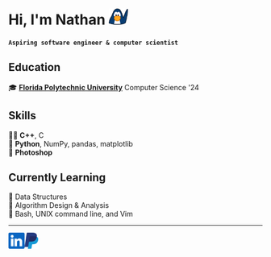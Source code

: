 # Hi, I'm Nathan <img height="32" alt="Penguin Waving" src="img/penguinwavinganim.webp" />

**`Aspiring software engineer & computer scientist`**

## Education
:mortar_board: [**Florida Polytechnic University**][poly] Computer Science '24  

[poly]: https://floridapoly.edu/

## Skills

:man_technologist:		**C++**, C  
:snake:					**Python**, NumPy, pandas, matplotlib  
:art:			**Photoshop**  

## Currently Learning

:memo:      Data Structures  
:memo:      Algorithm Design & Analysis  
:memo:      Bash, UNIX command line, and Vim  

- - -

<a href="https://www.linkedin.com/in/nathan-bodie-60a070209/">
    <img height="32" align="left" alt="LinkedIn" src="img/icons/linkedin.png" />
</a>

<a href="https://paypal.me/dazexd">
    <img height="32" align="left" alt="PayPal" src="img/icons/paypal.png" />
</a>
